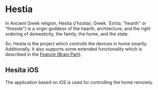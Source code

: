 # Hestia

In Ancient Greek religion, Hestia (/ˈhɛstiə/; Greek: Ἑστία, "hearth" or "fireside") is a virgin goddess of the hearth, architecture, and the right ordering of domesticity, the family, the home, and the state.

So, Hestia is the project which controlls the devices in home smartly. Additionally, It also supports some extended functionality which is described in the [Feature (Brain Part)](#feature-brain-part).

## Hesita iOS

The application based on iOS is used for controlling the home remotely.
